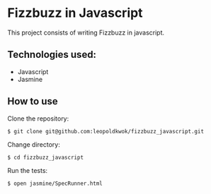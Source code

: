 Fizzbuzz in Javascript
======================

This project consists of writing Fizzbuzz in javascript.

Technologies used:
------------------

* Javascript
* Jasmine

How to use
-----------

Clone the repository:

```shell
$ git clone git@github.com:leopoldkwok/fizzbuzz_javascript.git
```

Change directory:

```shell
$ cd fizzbuzz_javascript
```

Run the tests:

```shell
$ open jasmine/SpecRunner.html
```